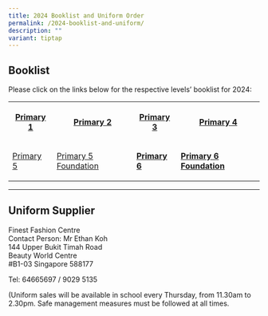 ```yaml
---
title: 2024 Booklist and Uniform Order
permalink: /2024-booklist-and-uniform/
description: ""
variant: tiptap
---
```

<h2><strong>Booklist</strong></h2><p>Please click on the links below for the respective levels’ booklist for 2024:</p><table><tbody><tr><th rowspan="1" colspan="1"><p><a href="https://drive.google.com/file/d/1JOHNaaLEIPjJzakCZIxGfnvIBiRlQGxP/view?usp=sharing" rel="noopener noreferrer nofollow" target="_blank">Primary 1</a></p></th><th rowspan="1" colspan="1"><p><a href="https://drive.google.com/file/d/1VPSRLm0rsnRiJiuTIMTdtHHOYhP2kO1P/view?usp=sharing" rel="noopener noreferrer nofollow" target="_blank">Primary 2</a></p></th><th rowspan="1" colspan="1"><p><a href="https://drive.google.com/file/d/1rwFqi1mDES9BDi7DCzS30i1fnSOhvoXA/view?usp=sharing" rel="noopener noreferrer nofollow" target="_blank">Primary 3</a></p></th><th rowspan="1" colspan="1"><p><a href="https://drive.google.com/file/d/10wusTlBUzbaccxVHuz1I9MqrSWiNH3wX/view?usp=sharing" rel="noopener noreferrer nofollow" target="_blank">Primary 4</a></p></th></tr><tr><td rowspan="1" colspan="1"><p><a href="https://drive.google.com/file/d/1y1HkG72as8nXMziFAcovLnEfLaLyHMdz/view?usp=sharing" rel="noopener noreferrer nofollow" target="_blank">Primary 5</a></p></td><td rowspan="1" colspan="1"><p><a href="https://drive.google.com/file/d/1_Qc8S09An2Gl8gfWjF2xty0DoS-8o3Wi/view?usp=sharing" rel="noopener noreferrer nofollow" target="_blank">Primary 5 Foundation</a></p></td><td rowspan="1" colspan="1"><p><strong><a href="/files/P6-2023-Booklist.pdf" rel="noopener noreferrer nofollow" target="_blank">Primary 6</a></strong></p></td><td rowspan="1" colspan="1"><p><strong><a href="/files/P6-Foundation-2023-Booklist.pdf" rel="noopener noreferrer nofollow" target="_blank">Primary 6 Foundation</a></strong></p></td></tr></tbody></table><hr><h2><strong>Uniform Supplier</strong></h2><p>Finest Fashion Centre<br>Contact Person: Mr Ethan Koh<br>144 Upper Bukit Timah Road<br>Beauty World Centre<br>#B1-03 Singapore 588177</p><p>Tel: 64665697 / 9029 5135</p><p>(Uniform sales will be available in school every Thursday, from 11.30am to 2.30pm. Safe management measures must be followed at all times.</p>